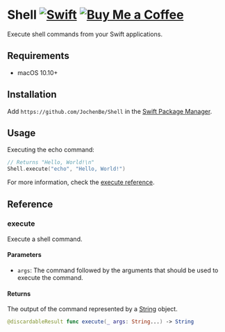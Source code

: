 # Shell [![Swift](https://github.com/JochenBe/Shell/actions/workflows/swift.yml/badge.svg)](https://github.com/JochenBe/Shell/actions/workflows/swift.yml) [![Buy Me a Coffee](https://img.shields.io/badge/Buy%20Me%20a-Coffee-%23F9DE4A)](https://www.buymeacoffee.com/jochenbe)

Execute shell commands from your Swift applications.

## Requirements

- macOS 10.10+

## Installation

Add `https://github.com/JochenBe/Shell` in the [Swift Package Manager].

## Usage

Executing the echo command:

```Swift
// Returns "Hello, World!\n"
Shell.execute("echo", "Hello, World!")
```

For more information, check the [execute reference].

## Reference

### execute

Execute a shell command.

#### Parameters

- `args`: The command followed by the arguments that should be used to execute the command.

#### Returns

The output of the command represented by a [String] object.

```Swift
@discardableResult func execute(_ args: String...) -> String
```

[swift package manager]: https://developer.apple.com/documentation/xcode/adding_package_dependencies_to_your_app
[execute reference]: https://github.com/JochenBe/Shell#execute
[string]: https://developer.apple.com/documentation/swift/string
